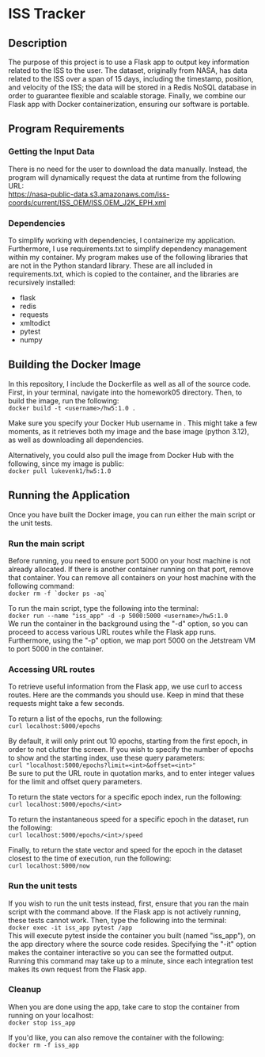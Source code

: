 # ISS Tracker
## Description
The purpose of this project is to use a Flask app to output key information related to the ISS to the user. The dataset, originally from NASA, has data related to the ISS over a span of 15 days, including the timestamp, position, and velocity of the ISS; the data will be stored in a Redis NoSQL database in order to guarantee flexible and scalable storage. Finally, we combine our Flask app with Docker containerization, ensuring our software is portable.

## Program Requirements
### Getting the Input Data
There is no need for the user to download the data manually. Instead, the program will dynamically request the data at runtime from the following URL:  
https://nasa-public-data.s3.amazonaws.com/iss-coords/current/ISS_OEM/ISS.OEM_J2K_EPH.xml

### Dependencies
To simplify working with dependencies, I containerize my application. Furthermore, I use requirements.txt to simplify dependency management within my container. My program makes use of the following libraries that are not in the Python standard library. These are all included in requirements.txt, which is copied to the container, and the libraries are recursively installed:  
- flask
- redis
- requests
- xmltodict  
- pytest
- numpy

## Building the Docker Image
In this repository, I include the Dockerfile as well as all of the source code. First, in your terminal, navigate into the homework05 directory. Then, to build the image, run the following:  
```docker build -t <username>/hw5:1.0 .```   

Make sure you specify your Docker Hub username in *<username>*. This might take a few moments, as it retrieves both my image and the base image (python 3.12), as well as downloading all dependencies.  

Alternatively, you could also pull the image from Docker Hub with the following, since my image is public:  
```docker pull lukevenk1/hw5:1.0```

## Running the Application
Once you have built the Docker image, you can run either the main script or the unit tests.  

### Run the main script
Before running, you need to ensure port 5000 on your host machine is not already allocated. If there is another container running on that port, remove that container. You can remove all containers on your host machine with the following command:  
```docker rm -f `docker ps -aq` ```

To run the main script, type the following into the terminal:  
```docker run --name "iss_app" -d -p 5000:5000 <username>/hw5:1.0```  
We run the container in the background using the "-d" option, so you can proceed to access various URL routes while the Flask app runs. Furthermore, using the "-p" option, we map port 5000 on the Jetstream VM to port 5000 in the container.

### Accessing URL routes
To retrieve useful information from the Flask app, we use curl to access routes. Here are the commands you should use. Keep in mind that these requests might take a few seconds.  

To return a list of the epochs, run the following:  
```curl localhost:5000/epochs```  

By default, it will only print out 10 epochs, starting from the first epoch, in order to not clutter the screen. If you wish to specify the number of epochs to show and the starting index, use these query parameters:  
```curl "localhost:5000/epochs?limit=<int>&offset=<int>"```  
Be sure to put the URL route in quotation marks, and to enter integer values for the limit and offset query parameters.

To return the state vectors for a specific epoch index, run the following:  
```curl localhost:5000/epochs/<int>```

To return the instantaneous speed for a specific epoch in the dataset, run the following:  
```curl localhost:5000/epochs/<int>/speed```

Finally, to return the state vector and speed for the epoch in the dataset closest to the time of execution, run the following:  
```curl localhost:5000/now```

### Run the unit tests
If you wish to run the unit tests instead, first, ensure that you ran the main script with the command above. If the Flask app is not actively running, these tests cannot work. Then, type the following into the terminal:  
```docker exec -it iss_app pytest /app```  
This will execute pytest inside the container you built (named "iss_app"), on the app directory where the source code resides. Specifying the "-it" option makes the container interactive so you can see the formatted output. Running this command may take up to a minute, since each integration test makes its own request from the Flask app.

### Cleanup
When you are done using the app, take care to stop the container from running on your localhost:  
```docker stop iss_app ```

If you'd like, you can also remove the container with the following:  
```docker rm -f iss_app ```
